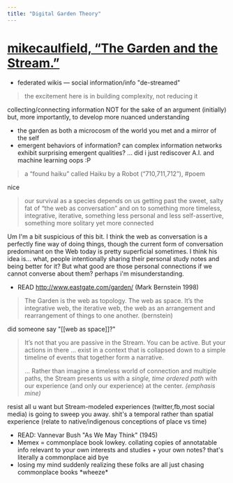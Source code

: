 ```yaml
---
title: "Digital Garden Theory"
---
```

# [mikecaulfield, “The Garden and the Stream.”](https://hapgood.us/2015/10/17/the-garden-and-the-stream-a-technopastoral/)

  - federated wikis — social information/info "de-streamed"

> the excitement here is in building complexity, not reducing it

collecting/connecting information NOT for the sake of an argument (initially) but, more importantly, to develop more nuanced understanding

  - the garden as both a microcosm of the world you met and a mirror of the self
  - emergent behaviors of information? can complex information networks exhibit surprising emergent qualities? ... did i just rediscover A.I. and
    machine learning oops :P

> a “found haiku” called Haiku by a Robot (“710,711,712”), #poem

nice

> our survival as a species depends on us getting past the sweet, salty fat of “the web as  conversation” and on to something more timeless, integrative, iterative, something less personal and less self-assertive, something more solitary yet more connected

Um I'm a bit suspicious of this bit. I think the web as conversation is a perfectly fine way of doing things, though the current form of conversation predominant on the Web today is pretty superficial sometimes. I think his idea is... what, people intentionally sharing their personal study notes and being better for it? But what good are those personal connections if we cannot converse about them? perhaps i'm misunderstanding.

  - READ [](http://www.eastgate.com/garden/)<http://www.eastgate.com/garden/> (Mark Bernstein 1998)

> The Garden is the web as topology. The web as space. It’s the integrative web, the iterative web, the web as an arrangement and rearrangement of things to one another. (bernstein)

did someone say "[[web as space]]?"

> It’s not that you are passive in the Stream. You can be active. But your
> actions in there ... exist in a context that is collapsed down to a
> simple timeline of events that together form a narrative.
> 
> ... Rather than imagine a timeless world of connection and multiple paths, the Stream presents us with a *single, time ordered path* with our experience (and only our experience) at the center. *(emphasis mine)*

resist
all u want but Stream-modeled experiences (twitter,fb,most social
media) is going to sweep you away. shit's a temporal rather than spatial
experience (relate to native/indigenous conceptions of place vs time)

  - READ: Vannevar Bush "As We May Think" (1945)
  - Memex = commonplace book lowkey. collating copies of annotatable info
    relevant to your own interests and studies + your own notes? that's
    literally a commonplace aid bye
  - losing my mind suddenly realizing these folks are all just chasing commonplace books \*wheeze\*
